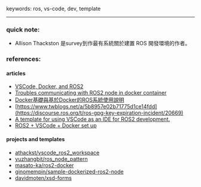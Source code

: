 keywords: ros, vs-code, dev, template

---
### quick note:
* Allison Thackston 是survey到作最有系統關於建置 ROS 開發環境的作者。

### references:
#### articles
* [VSCode, Docker, and ROS2](https://www.allisonthackston.com/articles/vscode-docker-ros2.html)
* [Troubles communicating with ROS2 node in docker container](https://stackoverflow.com/questions/65900201/troubles-communicating-with-ros2-node-in-docker-container)
* [Docker基礎與基於Docker的ROS系統使用說明](https://www.twblogs.net/a/5b8957e02b71775d1ce14fdd)
* [https://www.twblogs.net/a/5b8957e02b71775d1ce14fdd](https://discourse.ros.org/t/ros-gpg-key-expiration-incident/20669)
* [A template for using VSCode as an IDE for ROS2 development.](https://reposhub.com/linux/system-utilities/athackst-vscode_ros2_workspace.html)
* [ROS2 + VSCode + Docker set up](https://discourse.ros.org/t/ros2-vscode-docker-set-up/16293)

#### projects and templates
* [athackst/vscode_ros2_workspace](https://github.com/athackst/vscode_ros2_workspace)
* [yuzhangbit/ros_node_pattern](https://github.com/yuzhangbit/ros_node_pattern/tree/master/demo/src)
* [masato-ka/ros2-docker](https://github.com/masato-ka/ros2-docker)
* [ginomempin/sample-dockerized-ros2-node](https://github.com/ginomempin/sample-dockerized-ros2-node#running-your-own-appsservices)
* [davidmoten/xsd-forms](https://github.com/davidmoten/xsd-forms)
